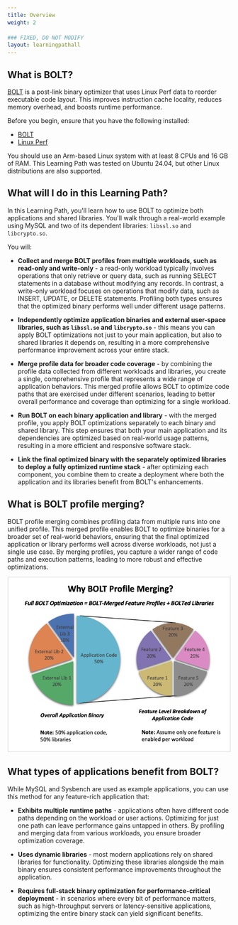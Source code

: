 ```yaml
---
title: Overview
weight: 2

### FIXED, DO NOT MODIFY
layout: learningpathall
---
```


## What is BOLT?

[BOLT](https://github.com/llvm/llvm-project/blob/main/bolt/README.md) is a post-link binary optimizer that uses Linux Perf data to reorder executable code layout. This improves instruction cache locality, reduces memory overhead, and boosts runtime performance.

Before you begin, ensure that you have the following installed:

- [BOLT](/install-guides/bolt/) 
- [Linux Perf](/install-guides/perf/)

You should use an Arm-based Linux system with at least 8 CPUs and 16 GB of RAM. This Learning Path was tested on Ubuntu 24.04, but other Linux distributions are also supported.

## What will I do in this Learning Path?

In this Learning Path, you'll learn how to use BOLT to optimize both applications and shared libraries. You'll walk through a real-world example using MySQL and two of its dependent libraries: `libssl.so` and `libcrypto.so`.

You will:

- **Collect and merge BOLT profiles from multiple workloads, such as read-only and write-only** - a read-only workload typically involves operations that only retrieve or query data, such as running SELECT statements in a database without modifying any records. In contrast, a write-only workload focuses on operations that modify data, such as INSERT, UPDATE, or DELETE statements. Profiling both types ensures that the optimized binary performs well under different usage patterns.

- **Independently optimize application binaries and external user-space libraries, such as `libssl.so` and `libcrypto.so`** - this means you can apply BOLT optimizations not just to your main application, but also to shared libraries it depends on, resulting  in a more comprehensive performance improvement across your entire stack.

- **Merge profile data for broader code coverage** - by combining the profile data collected from different workloads and libraries, you create a single, comprehensive profile that represents a wide range of application behaviors. This merged profile allows BOLT to optimize code paths that are exercised under different scenarios, leading to better overall performance and coverage than optimizing for a single workload.

- **Run BOLT on each binary application and library** - with the merged profile, you apply BOLT optimizations separately to each binary and shared library. This step ensures that both your main application and its dependencies are optimized based on real-world usage patterns, resulting in a more efficient and responsive software stack.

- **Link the final optimized binary with the separately optimized libraries to deploy a fully optimized runtime stack** - after optimizing each component, you combine them to create a deployment where both the application and its libraries benefit from BOLT's enhancements.

## What is BOLT profile merging?

BOLT profile merging combines profiling data from multiple runs into one unified profile. This merged profile enables BOLT to optimize binaries for a broader set of real-world behaviors, ensuring that the final optimized application or library performs well across diverse workloads, not just a single use case. By merging profiles, you capture a wider range of code paths and execution patterns, leading to more robust and effective optimizations.

![Why BOLT Profile Merging?](Bolt-merge.png)

## What types of applications benefit from BOLT?

While MySQL and Sysbench are used as example applications, you can use this method for any feature-rich application that:

- **Exhibits multiple runtime paths** - applications often have different code paths depending on the workload or user actions. Optimizing for just one path can leave performance gains untapped in others. By profiling and merging data from various workloads, you ensure broader optimization coverage.

- **Uses dynamic libraries** - most modern applications rely on shared libraries for functionality. Optimizing these libraries alongside the main binary ensures consistent performance improvements throughout the application.

- **Requires full-stack binary optimization for performance-critical deployment** - in scenarios where every bit of performance matters, such as high-throughput servers or latency-sensitive applications, optimizing the entire binary stack can yield significant benefits.


